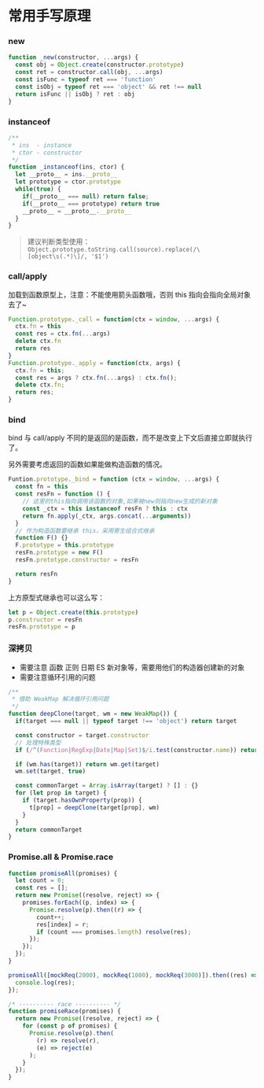 # 常用手写原理


### new

```js
function _new(constructor, ...args) {
  const obj = Object.create(constructor.prototype)
  const ret = constructor.call(obj, ...args)
  const isFunc = typeof ret === 'function'
  const isObj = typeof ret === 'object' && ret !== null
  return isFunc || isObj ? ret : obj
}
```

### instanceof

```js
/**
 * ins  - instance
 * ctor - constructor
 */
function _instanceof(ins, ctor) {
  let __proto__ = ins.__proto__
  let prototype = ctor.prototype
  while(true) {
    if(__proto__ === null) return false;
    if(__proto__ === prototype) return true
    __proto__ = __proto__.__proto__
  }
}
```

> 建议判断类型使用：  
> `Object.prototype.toString.call(source).replace(/\[object\s(.*)\]/, '$1')`

### call/apply

加载到函数原型上，注意：不能使用箭头函数哦，否则 this 指向会指向全局对象去了~

```js
Function.prototype._call = function(ctx = window, ...args) {
  ctx.fn = this
  const res = ctx.fn(...args)
  delete ctx.fn
  return res
}
Function.prototype._apply = function(ctx, args) {
  ctx.fn = this;
  const res = args ? ctx.fn(...args) : ctx.fn();
  delete ctx.fn;
  return res;
}
```

### bind

bind 与 call/apply 不同的是返回的是函数，而不是改变上下文后直接立即就执行了。

另外需要考虑返回的函数如果能做构造函数的情况。

```js
Funtion.prototype._bind = function (ctx = window, ...args) {
  const fn = this
  const resFn = function () {
    // 这里的this指向调用该函数的对象,如果被new则指向new生成的新对象
    const _ctx = this instanceof resFn ? this : ctx
    return fn.apply(_ctx, args.concat(...arguments))
  }
  // 作为构造函数要继承 this，采用寄生组合式继承
  function F() {}
  F.prototype = this.prototype
  resFn.prototype = new F()
  resFn.prototype.constructor = resFn

  return resFn
}
```

上方原型式继承也可以这么写：

```js
let p = Object.create(this.prototype)
p.constructor = resFn
resFn.prototype = p
```

### 深拷贝

- 需要注意 函数 正则 日期 ES 新对象等，需要用他们的构造器创建新的对象
- 需要注意循环引用的问题

```js
/**
 * 借助 WeakMap 解决循环引用问题
 */
function deepClone(target, wm = new WeakMap()) {
  if(target === null || typeof target !== 'object') return target

  const constructor = target.constructor
  // 处理特殊类型
  if (/^(Function|RegExp|Date|Map|Set)$/i.test(constructor.name)) return new constructor(target)

  if (wm.has(target)) return wm.get(target)
  wm.set(target, true)

  const commonTarget = Array.isArray(target) ? [] : {}
  for (let prop in target) {
    if (target.hasOwnProperty(prop)) {
      t[prop] = deepClone(target[prop], wm)
    }
  }
  return commonTarget
}
```

### Promise.all & Promise.race

```js
function promiseAll(promises) {
  let count = 0;
  const res = [];
  return new Promise((resolve, reject) => {
    promises.forEach((p, index) => {
      Promise.resolve(p).then((r) => {
        count++;
        res[index] = r;
        if (count === promises.length) resolve(res);
      });
    });
  });
}

promiseAll([mockReq(2000), mockReq(1000), mockReq(3000)]).then((res) => {
  console.log(res);
});

/* ---------- race ---------- */
function promiseRace(promises) {
  return new Promise((resolve, reject) => {
    for (const p of promises) {
      Promise.resolve(p).then(
        (r) => resolve(r),
        (e) => reject(e)
      );
    }
  });
}
```

